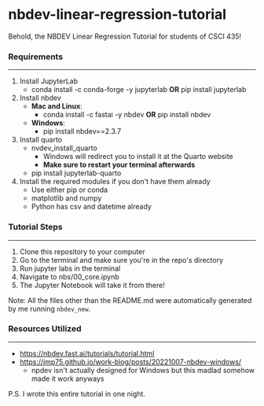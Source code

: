 # nbdev-linear-regression-tutorial
Behold, the NBDEV Linear Regression Tutorial for students of CSCI 435!

### Requirements
___
1. Install JupyterLab
   - conda install -c conda-forge -y jupyterlab **OR** pip install jupyterlab
2. Install nbdev
   - **Mac and Linux**:
      - conda install -c fastai -y nbdev **OR** pip install nbdev
   - **Windows**:
      - pip install nbdev==2.3.7
3. Install quarto
   - nvdev_install_quarto
      - Windows will redirect you to install it at the Quarto website
      - **Make sure to restart your terminal afterwards**
   - pip install jupyterlab-quarto
4. Install the required modules if you don't have them already
   - Use either pip or conda
   - matplotlib and numpy
   - Python has csv and datetime already

### Tutorial Steps
___
1. Clone this repository to your computer
2. Go to the terminal and make sure you're in the repo's directory
3. Run jupyter labs in the terminal
4. Navigate to nbs/00_core.ipynb
5. The Jupyter Notebook will take it from there!

Note: All the files other than the README.md were automatically generated by me running `nbdev_new`. 

### Resources Utilized
___
- https://nbdev.fast.ai/tutorials/tutorial.html
- https://jmp75.github.io/work-blog/posts/20221007-nbdev-windows/
   - npdev isn't actually designed for Windows but this madlad somehow made it work anyways

P.S. I wrote this entire tutorial in one night. 
